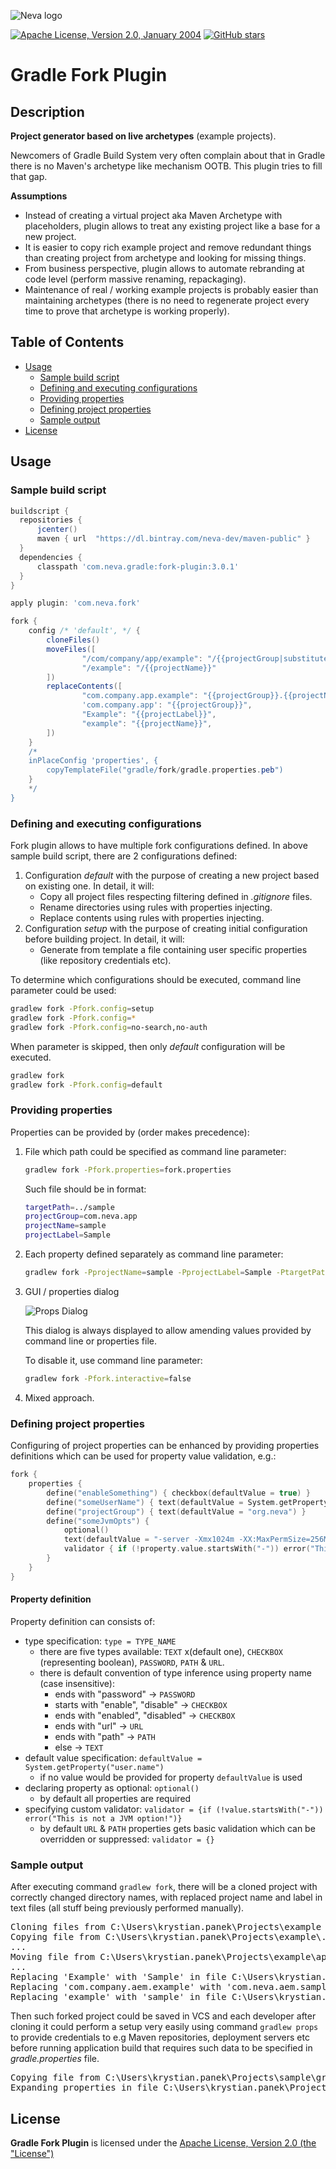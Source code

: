 ![Neva logo](docs/neva-logo.png)

[![Apache License, Version 2.0, January 2004](https://img.shields.io/github/license/neva-dev/gradle-fork-plugin.svg?label=License)](http://www.apache.org/licenses/)
[![GitHub stars](https://img.shields.io/github/stars/neva-dev/gradle-fork-plugin.svg)](https://github.com/neva-dev/gradle-fork-plugin/stargazers)

# Gradle Fork Plugin

## Description

**Project generator based on live archetypes** (example projects).

Newcomers of Gradle Build System very often complain about that in Gradle there is no Maven's archetype like mechanism OOTB. This plugin tries to fill that gap.

**Assumptions**

  * Instead of creating a virtual project aka Maven Archetype with placeholders, plugin allows to treat any existing project like a base for a new project.
  * It is easier to copy rich example project and remove redundant things than creating project from archetype and looking for missing things.
  * From business perspective, plugin allows to automate rebranding at code level (perform massive renaming, repackaging).
  * Maintenance of real / working example projects is probably easier than maintaining archetypes (there is no need to regenerate project every time to prove that archetype is working properly).

## Table of Contents

* [Usage](#usage)
   * [Sample build script](#sample-build-script)
   * [Defining and executing configurations](#defining-and-executing-configurations)
   * [Providing properties](#providing-properties)
   * [Defining project properties](#defining-project-properties)
   * [Sample output](#sample-output)
* [License](#license)

## Usage

### Sample build script

```groovy
buildscript {
  repositories {
      jcenter()
      maven { url  "https://dl.bintray.com/neva-dev/maven-public" }
  }
  dependencies {
      classpath 'com.neva.gradle:fork-plugin:3.0.1'
  }
}

apply plugin: 'com.neva.fork'

fork {
    config /* 'default', */ { 
        cloneFiles()
        moveFiles([
                "/com/company/app/example": "/{{projectGroup|substitute('.', '/')}}/{{projectName}}",
                "/example": "/{{projectName}}"
        ])
        replaceContents([
                "com.company.app.example": "{{projectGroup}}.{{projectName}}",
                'com.company.app': "{{projectGroup}}",
                "Example": "{{projectLabel}}",
                "example": "{{projectName}}",
        ])
    }
    /*
    inPlaceConfig 'properties', {
        copyTemplateFile("gradle/fork/gradle.properties.peb")
    }
    */
}
```

### Defining and executing configurations

Fork plugin allows to have multiple fork configurations defined. In above sample build script, there are 2 configurations defined:

1. Configuration *default* with the purpose of creating a new project based on existing one. In detail, it will:
    * Copy all project files respecting filtering defined in *.gitignore* files.
    * Rename directories using rules with properties injecting.
    * Replace contents using rules with properties injecting.
2. Configuration *setup* with the purpose of creating initial configuration before building project. In detail, it will:
    * Generate from template a file containing user specific properties (like repository credentials etc).

To determine which configurations should be executed, command line parameter could be used:

```bash
gradlew fork -Pfork.config=setup
gradlew fork -Pfork.config=*
gradlew fork -Pfork.config=no-search,no-auth
```

When parameter is skipped, then only *default* configuration will be executed. 

```bash
gradlew fork 
gradlew fork -Pfork.config=default
```

### Providing properties

Properties can be provided by (order makes precedence):
 
1. File which path could be specified as command line parameter:

    ```bash
    gradlew fork -Pfork.properties=fork.properties
    ```
    
    Such file should be in format:
    
    ```bash
    targetPath=../sample
    projectGroup=com.neva.app
    projectName=sample
    projectLabel=Sample
    ```
  
2. Each property defined separately as command line parameter:

    ```bash
    gradlew fork -PprojectName=sample -PprojectLabel=Sample -PtargetPath=../sample -Ppackage=com.neva.app.sample
    ```

3. GUI / properties dialog

    ![Props Dialog](docs/props-dialog.png)
    
    This dialog is always displayed to allow amending values provided by command line or properties file.
    
    To disable it, use command line parameter:
    
    ```bash
    gradlew fork -Pfork.interactive=false
    ```
  
4. Mixed approach.

### Defining project properties

Configuring of project properties can be enhanced by providing properties definitions which can be used for property value validation, e.g.:
```kotlin
fork {
    properties {
        define("enableSomething") { checkbox(defaultValue = true) }
        define("someUserName") { text(defaultValue = System.getProperty("user.name")) }
        define("projectGroup") { text(defaultValue = "org.neva") }
        define("someJvmOpts") {
            optional()
            text(defaultValue = "-server -Xmx1024m -XX:MaxPermSize=256M -Djava.awt.headless=true")
            validator { if (!property.value.startsWith("-")) error("This is not a JVM option!") }
        }
    }
}
```

#### Property definition
Property definition can consists of:
* type specification: `type = TYPE_NAME`
  * there are five types available: `TEXT` x(default one), `CHECKBOX` (representing boolean), `PASSWORD`, `PATH` & `URL`.
  * there is default convention of type inference using property name (case insensitive):
    * ends with "password" -> `PASSWORD`
    * starts with "enable", "disable" -> `CHECKBOX`
    * ends with "enabled", "disabled" -> `CHECKBOX`
    * ends with "url" -> `URL`
    * ends with "path" -> `PATH`
    * else -> `TEXT`
* default value specification: `defaultValue = System.getProperty("user.name")`
  * if no value would be provided for property `defaultValue` is used
* declaring property as optional: `optional()`
  * by default all properties are required
* specifying custom validator: `validator = {if (!value.startsWith("-")) error("This is not a JVM option!")}`
  * by default `URL` & `PATH` properties gets basic validation which can be overridden or suppressed: `validator = {}`

### Sample output

After executing command `gradlew fork`, there will be a cloned project with correctly changed directory names, with replaced project name and label in text files (all stuff being previously performed manually).

<pre>
Cloning files from C:\Users\krystian.panek\Projects\example to ..\sample
Copying file from C:\Users\krystian.panek\Projects\example\.editorconfig to ..\sample\.editorconfig
...
Moving file from C:\Users\krystian.panek\Projects\example\apps\example\content.xml to ..\sample\apps\sample\content.xml
...
Replacing 'Example' with 'Sample' in file C:\Users\krystian.panek\Projects\sample\app\build.gradle
Replacing 'com.company.aem.example' with 'com.neva.aem.sample' in file C:\Users\krystian.panek\Projects\sample\app\common\build.gradle
Replacing 'example' with 'sample' in file C:\Users\krystian.panek\Projects\sample\app\common\src\main\content\META-INF\vault\filter.xml
</pre>

Then such forked project could be saved in VCS and each developer after cloning it could perform a setup very easily using command `gradlew props` to provide credentials to e.g Maven repositories, deployment servers etc before running application build that requires such data to be specified in *gradle.properties* file.

<pre>
Copying file from C:\Users\krystian.panek\Projects\sample\gradle\fork\gradle.properties to C:\Users\krystian.panek\Projects\sample\gradle.properties
Expanding properties in file C:\Users\krystian.panek\Projects\sample\gradle.properties
</pre>

## License

**Gradle Fork Plugin** is licensed under the [Apache License, Version 2.0 (the "License")](https://www.apache.org/licenses/LICENSE-2.0.txt)

